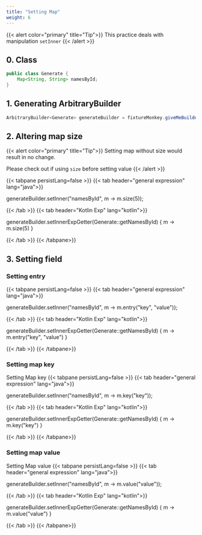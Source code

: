 ```yaml
---
title: "Setting Map"
weight: 6
---
```


{{< alert color="primary" title="Tip">}}
This practice deals with manipulation `setInner`
{{< /alert >}}

## 0. Class

```java
public class Generate {
	Map<String, String> namesById;
}
```

## 1. Generating ArbitraryBuilder

```java
ArbitraryBuilder<Generate> generateBuilder = fixtureMonkey.giveMeBuilder(Generate.class);
```

## 2. Altering map size
{{< alert color="primary" title="Tip">}}
Setting map without size would result in no change. 

Please check out if using `size` before setting value
{{< /alert >}}

{{< tabpane persistLang=false >}}
{{< tab header="general expression" lang="java">}}

generateBuilder.setInner("namesById", m -> m.size(5));


{{< /tab >}}
{{< tab header="Kotlin Exp" lang="kotlin">}}

generateBuilder.setInnerExpGetter(Generate::getNamesById) { m -> m.size(5) }

{{< /tab >}}
{{< /tabpane>}}

## 3. Setting field
### Setting entry
{{< tabpane persistLang=false >}}
{{< tab header="general expression" lang="java">}}

generateBuilder.setInner("namesById", m -> m.entry("key", "value"));

{{< /tab >}}
{{< tab header="Kotlin Exp" lang="kotlin">}}

generateBuilder.setInnerExpGetter(Generate::getNamesById) { m -> m.entry("key", "value") }

{{< /tab >}}
{{< /tabpane>}}

### Setting map key
Setting Map key
{{< tabpane persistLang=false >}}
{{< tab header="general expression" lang="java">}}

generateBuilder.setInner("namesById", m -> m.key("key"));

{{< /tab >}}
{{< tab header="Kotlin Exp" lang="kotlin">}}

generateBuilder.setInnerExpGetter(Generate::getNamesById) { m -> m.key("key") }

{{< /tab >}}
{{< /tabpane>}}

### Setting map value 
Setting Map value
{{< tabpane persistLang=false >}}
{{< tab header="general expression" lang="java">}}

generateBuilder.setInner("namesById", m -> m.value("value"));

{{< /tab >}}
{{< tab header="Kotlin Exp" lang="kotlin">}}

generateBuilder.setInnerExpGetter(Generate::getNamesById) { m -> m.value("value") }

{{< /tab >}}
{{< /tabpane>}}
